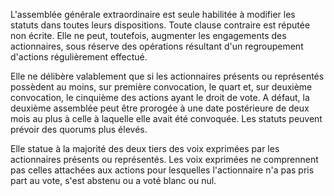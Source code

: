 L'assemblée générale extraordinaire est seule habilitée à modifier les statuts dans toutes leurs dispositions. Toute clause contraire est réputée non écrite. Elle ne peut, toutefois, augmenter les engagements des actionnaires, sous réserve des opérations résultant d'un regroupement d'actions régulièrement effectué.


Elle ne délibère valablement que si les actionnaires présents ou représentés possèdent au moins, sur première convocation, le quart et, sur deuxième convocation, le cinquième des actions ayant le droit de vote. A défaut, la deuxième assemblée peut être prorogée à une date postérieure de deux mois au plus à celle à laquelle elle avait été convoquée. Les statuts peuvent prévoir des quorums plus élevés.


Elle statue à la majorité des deux tiers des voix exprimées par les actionnaires présents ou représentés. Les voix exprimées ne comprennent pas celles attachées aux actions pour lesquelles l'actionnaire n'a pas pris part au vote, s'est abstenu ou a voté blanc ou nul.

